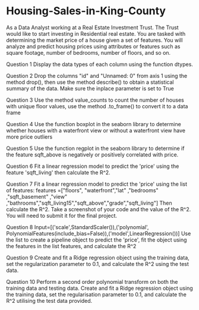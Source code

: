 # Housing-Sales-in-King-County
As a Data Analyst working at a Real Estate Investment Trust. The Trust would like to start investing in Residential real estate. You are tasked with determining the market price of a house given a set of features. You will analyze and predict housing prices using attributes or features such as square footage, number of bedrooms, number of floors, and so on.

Question 1
Display the data types of each column using the function dtypes.

Question 2
Drop the columns "id" and "Unnamed: 0" from axis 1 using the method drop(), then use the method describe() to obtain a statistical summary of the data. Make sure the inplace parameter is set to True

Question 3
Use the method value_counts to count the number of houses with unique floor values, use the method .to_frame() to convert it to a data frame

Question 4
Use the function boxplot in the seaborn library to determine whether houses with a waterfront view or without a waterfront view have more price outliers

Question 5
Use the function regplot in the seaborn library to determine if the feature sqft_above is negatively or positively correlated with price. 

Question 6
Fit a linear regression model to predict the 'price' using the feature 'sqft_living' then calculate the R^2.

Question 7
Fit a linear regression model to predict the 'price' using the list of features:
features =["floors", "waterfront","lat" ,"bedrooms" ,"sqft_basement" ,"view" ,"bathrooms","sqft_living15","sqft_above","grade","sqft_living"]
Then calculate the R^2. Take a screenshot of your code and the value of the R^2. You will need to submit it for the final project.

Question 8
Input=[('scale',StandardScaler()),('polynomial', PolynomialFeatures(include_bias=False)),('model',LinearRegression())]
Use the list to create a pipeline object to predict the 'price', fit the object using the features in the list features, and calculate the R^2

Question 9
Create and fit a Ridge regression object using the training data, set the regularization parameter to 0.1, and calculate the R^2 using the test data. 

Question 10
Perform a second order polynomial transform on both the training data and testing data. Create and fit a Ridge regression object using the training data, set the regularisation parameter to 0.1, and calculate the R^2 utilising the test data provided.
